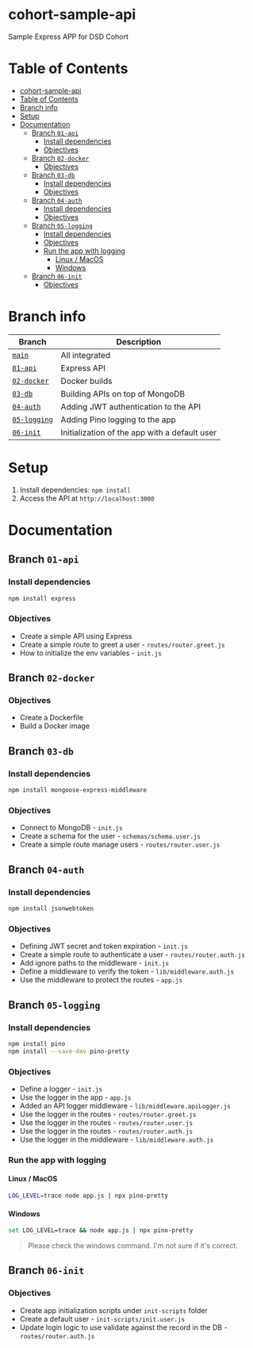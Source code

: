 # cohort-sample-api
Sample Express APP for DSD Cohort

# Table of Contents

- [cohort-sample-api](#cohort-sample-api)
- [Table of Contents](#table-of-contents)
- [Branch info](#branch-info)
- [Setup](#setup)
- [Documentation](#documentation)
	- [Branch `01-api`](#branch-01-api)
		- [Install dependencies](#install-dependencies)
		- [Objectives](#objectives)
	- [Branch `02-docker`](#branch-02-docker)
		- [Objectives](#objectives-1)
	- [Branch `03-db`](#branch-03-db)
		- [Install dependencies](#install-dependencies-1)
		- [Objectives](#objectives-2)
	- [Branch `04-auth`](#branch-04-auth)
		- [Install dependencies](#install-dependencies-2)
		- [Objectives](#objectives-3)
	- [Branch `05-logging`](#branch-05-logging)
		- [Install dependencies](#install-dependencies-3)
		- [Objectives](#objectives-4)
		- [Run the app with logging](#run-the-app-with-logging)
			- [Linux / MacOS](#linux--macos)
			- [Windows](#windows)
	- [Branch `06-init`](#branch-06-init)
		- [Objectives](#objectives-5)


# Branch info

| Branch | Description |
|--------|-------------|
| [`main`](https://github.com/jerrymannel/cohort-sample-api) | All integrated |
| [`01-api`](https://github.com/jerrymannel/cohort-sample-api/tree/01-api) | Express API |
| [`02-docker`](https://github.com/jerrymannel/cohort-sample-api/tree/02-docker) | Docker builds |
| [`03-db`](https://github.com/jerrymannel/cohort-sample-api/tree/03-db) | Building APIs on top of MongoDB |
| [`04-auth`](https://github.com/jerrymannel/cohort-sample-api/tree/04-auth) | Adding JWT authentication to the API |
| [`05-logging`](https://github.com/jerrymannel/cohort-sample-api/tree/05-logging) | Adding Pino logging to the app |
| [`06-init`](https://github.com/jerrymannel/cohort-sample-api/tree/06-init) | Initialization of the app with a default user |

# Setup

1. Install dependencies: `npm install`
2. Access the API at `http://localhost:3000`

# Documentation

## Branch `01-api`

### Install dependencies

```sh
npm install express
```

### Objectives

- Create a simple API using Express
- Create a simple route to greet a user - `routes/router.greet.js`
- How to initialize the env variables - `init.js`

## Branch `02-docker`

### Objectives

- Create a Dockerfile
- Build a Docker image

## Branch `03-db`

### Install dependencies

```sh
npm install mongoose-express-middleware
```

### Objectives

- Connect to MongoDB - `init.js`
- Create a schema for the user - `schemas/schema.user.js`
- Create a simple route manage users - `routes/router.user.js`


## Branch `04-auth`

### Install dependencies

```sh
npm install jsonwebtoken
```

### Objectives

- Defining JWT secret and token expiration - `init.js`
- Create a simple route to authenticate a user - `routes/router.auth.js`
- Add ignore paths to the middleware - `init.js`
- Define a middleware to verify the token - `lib/middleware.auth.js`
- Use the middleware to protect the routes - `app.js`

## Branch `05-logging`

### Install dependencies

```sh
npm install pino
npm install --save-dev pino-pretty
```

### Objectives

- Define a logger - `init.js`
- Use the logger in the app - `app.js`
- Added an API logger middleware - `lib/middleware.apiLogger.js`
- Use the logger in the routes - `routes/router.greet.js`
- Use the logger in the routes - `routes/router.user.js`
- Use the logger in the routes - `routes/router.auth.js`
- Use the logger in the middleware - `lib/middleware.auth.js`

### Run the app with logging

#### Linux / MacOS

```sh
LOG_LEVEL=trace node app.js | npx pino-pretty
```

#### Windows

```sh
set LOG_LEVEL=trace && node app.js | npx pino-pretty
```
> Please check the windows command. I'm not sure if it's correct.

## Branch `06-init`

### Objectives

- Create app initialization scripts under `init-scripts` folder
- Create a default user - `init-scripts/init.user.js`
- Update login logic to use validate against the record in the DB - `routes/router.auth.js`
